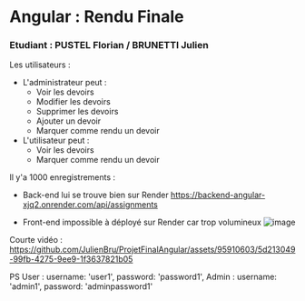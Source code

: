 # Angular : Rendu Finale

### Etudiant : PUSTEL Florian / BRUNETTI Julien
Les utilisateurs :
- L'administrateur peut :
  - Voir les devoirs
  - Modifier les devoirs
  - Supprimer les devoirs
  - Ajouter un devoir
  - Marquer comme rendu un devoir
- L'utilisateur peut :
  - Voir les devoirs
  - Marquer comme rendu un devoir

Il y'a 1000 enregistrements :
- Back-end lui se trouve bien sur Render
  https://backend-angular-xjq2.onrender.com/api/assignments

- Front-end impossible à déployé sur Render car trop volumineux
  ![image](https://github.com/JulienBru/ProjetFinalAngular/assets/95910603/14657a72-c378-421c-98e8-7d08fa307e9a)

Courte vidéo :
https://github.com/JulienBru/ProjetFinalAngular/assets/95910603/5d213049-99fb-4275-9ee9-1f3637821b05


PS 
User : username: 'user1', password: 'password1',
Admin : username: 'admin1', password: 'adminpassword1'
